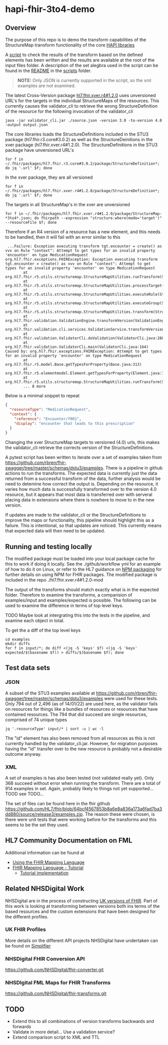 # hapi-fhir-3to4-demo

## Overview  

The purpose of this repo is to demo the transform capabilities of the StructureMap transform functionality of the core [HAPI libraries](https://github.com/hapifhir/org.hl7.fhir.core.git)

A [script](./scripts/generate_comparison.py) to check the results of the transform based on the defined elements has been written and the results are available at the root of the input files folder.  A description of the set alegbra used in the script can be found in the [README](./scripts/README.md) in the [scripts](./scripts) folder.

> **NOTE:** Only JSON is currently supported in the script, so the xml examples are not examined.

The latest Cross-Version package [hl7.fhir.xver.r4#1.2.0](http://fhir.org/packages/hl7.fhir.xver.r4/) uses unversioned URL's for the targets in the individual StructureMaps of the resources.  This currently causes the validator_cli to retrieve the wrong StructureDefinition of the resource for the following invocation of the validator_cli 

```shell
java -jar validator_cli.jar ./source.json -version 3.0 -to-version 4.0 -output output.json
```
The core libraries loads the StructureDefinitions included in the STU3 package (hl7.fhir.r3.core#3.0.2) as well as the StructureDeinitions in the xver package (hl7.fhir.xver.r4#1.2.0). The StructureDefinitions in the STU3 package have unversioned URL's

```shell
for f in ~/.fhir/packages/hl7.fhir.r3.core#3.0.2/package/StructureDefinition*; do jq '.url' $f; done
```

In the xver package, they are all versioned

```shell
for f in ~/.fhir/packages/hl7.fhir.xver.r4#1.2.0/package/StructureDefinition*; do jq '.url' $f; done
```
The targets in all StructureMap's in the xver are unversioned

```shell
for f in ~/.fhir/packages/hl7.fhir.xver.r4#1.2.0/package/StructureMap-*3to4*.json; do fhirpath --expression "structure.where(mode='target')" --resourceFile $f; done
```
Therefore if an R4 version of a resource has a new element, and this needs to be handled, then it will fail with an error similar to this

```
 ...Failure: Exception executing transform tgt.encounter = create() as vvv on Rule "context": Attempt to get types for an invalid property 'encounter' on type MedicationRequest
org.hl7.fhir.exceptions.FHIRException: Exception executing transform tgt.encounter = create() as vvv on Rule "context": Attempt to get types for an invalid property 'encounter' on type MedicationRequest
        at org.hl7.fhir.r5.utils.structuremap.StructureMapUtilities.runTransform(StructureMapUtilities.java:1755)
        at org.hl7.fhir.r5.utils.structuremap.StructureMapUtilities.processTarget(StructureMapUtilities.java:1626)
        at org.hl7.fhir.r5.utils.structuremap.StructureMapUtilities.executeRule(StructureMapUtilities.java:1215)
        at org.hl7.fhir.r5.utils.structuremap.StructureMapUtilities.executeGroup(StructureMapUtilities.java:1202)
        at org.hl7.fhir.r5.utils.structuremap.StructureMapUtilities.transform(StructureMapUtilities.java:1164)
        at org.hl7.fhir.validation.ValidationEngine.transformVersion(ValidationEngine.java:667)
        at org.hl7.fhir.validation.cli.services.ValidationService.transformVersion(ValidationService.java:270)
        at org.hl7.fhir.validation.ValidatorCli.doValidation(ValidatorCli.java:260)
        at org.hl7.fhir.validation.ValidatorCli.main(ValidatorCli.java:164)
Caused by: org.hl7.fhir.exceptions.FHIRException: Attempt to get types for an invalid property 'encounter' on type MedicationRequest
        at org.hl7.fhir.r5.model.Base.getTypesForProperty(Base.java:313)
        at org.hl7.fhir.r5.elementmodel.Element.getTypesForProperty(Element.java:750)
        at org.hl7.fhir.r5.utils.structuremap.StructureMapUtilities.runTransform(StructureMapUtilities.java:1651)
        ... 8 more
```

Below is a minimal snippet to repeat

```json
{
  "resourceType": "MedicationRequest",
  "context": {
    "reference": "Encounter/f001",
    "display": "encounter that leads to this prescription"
  }
}
```

Changing the xver StructureMap targets to versioned (4.0) urls, this makes the validator_cli retrieve the corrects version of the StructureDefinitions.

A pytest script has been written to iterate over a set of examples taken from https://github.com/rbren/fhir-swagger/tree/master/schemas/dstu3/examples. There is a pipeline in github actions to run the transforms.  The expected data is currently just the data returned from a successful transform of the data, further analysis would be need to detemine how correct the output is.  Depending on the resource, it varies how much data is successfully transformed over to the version 4.0 resource, but it appears that most data is transferred over with serveral placing data in extensions where there is nowhere to move to in the new version.  

If updates are made to the validator_cli or the StructureDefinitions to improve the maps or functionality, this pipeline should highlight this as a failure.  This is intentional, so that updates are noticed.  This currently means that expected data will then need to be updated.  

## Running and testing locally

The modified package must be loaded into your local package cache for this to work if doing it locally.  See the ./github/workflow yml for an example of how to do it on Linux, or refer to the HL7 guidance on [NPM packaging](https://confluence.hl7.org/display/FHIR/NPM+Package+Specification) for further details on using NPM for FHIR packages.  The modified package is included in the repo ./hl7.fhir.xver.r4#1.2.0-mod

The output of the transforms should match exactly what is in the expected folder.  Therefore to examine the transforms, a comparision of examples/input and examples/expected is possible.  The following can be used to examine the difference in terms of top level keys.

TODO Maybe look at intergrating this into the tests in the pipeline, and examine each object in total.

To get the a diff of the top level keys

```shell
cd examples
mkdir diffs
for f in input/*; do diff <(jq -S 'keys' $f) <(jq -S 'keys' expected/$(basename $f)) > diffs/$(basename $f); done
```
## Test data sets

### JSON

A subset of the STU3 examples available at https://github.com/rbren/fhir-swagger/tree/master/schemas/dstu3/examples were used for these tests.  Only 794 out of 2,496 (as of 14/01/22) are used here, as the validator fails on resources for things like a bundles of resources or resources that have contained resources.  The 794 that did succeed are single resources, comprised of 74 unique types

```shell
jq '.resourceType' input/* | sort -u | wc -l
```

The "id" element has also been removed from all resources as this is not currently handled by the validator_cli.jar.  However, for migration purposes having the "id" transfer over to the new resource is probably not a desirable outcome anyway.

### XML

A set of examples is has also been tested (not validated really yet).  Only 368 succeed without error when running the transform.  There are a total of 914 examples in set.   Again, probably likely to things not yet supported...  TOOD see TODO...

The set of files can be found here in the fhir github https://github.com/HL7/fhir/blob/64bcf4567853b8a6e8a836a173a6fad7ba3dd880/source/release3/examples.zip.  The reason these were chosen, is there were unit tests that were working before for the transforms and this seems to be the set they used.

## HL7 Community Documentation on FML

Additional information can be found at

* [Using the FHIR Mapping Language](https://confluence.hl7.org/display/FHIR/Using+the+FHIR+Mapping+Language)
* [FHIR Mapping Language - Tutorial](https://www.hl7.org/fhir/mapping-tutorial.html)
  * [Tutorial implementation](https://github.com/ahdis/fhir-mapping-tutorial.git)

## Related NHSDigital Work

NHSDigital are in the process of constructing [UK versions of FHIR](https://digital.nhs.uk/services/fhir-apis).  Part of this work is looking at transforming between versions both ins terms of the based resources and the custom extensions that have been designed for the different profiles.

### UK FHIR Profiles

More details on the different API projects NHSDigital have undertaken can be found on [Simplifier](https://simplifier.net/organization/nhsdigital/~projects)

### NHSDigital FHIR Conversion API

https://github.com/NHSDigital/fhir-converter.git

### NHSDIgital FML Maps for FHIR Transforms

https://github.com/NHSDigital/fhir-transforms.git

## TODO

* Extend this to all combinations of version transforms backwards and forwards
* Validate in more detail...  Use a validation service?
* Extend comparison script to XML and TTL
